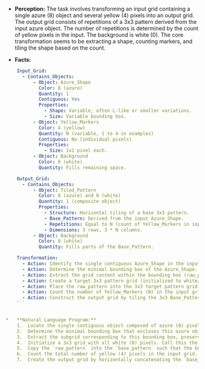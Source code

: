 *   **Perception:** The task involves transforming an input grid containing a single azure (8) object and several yellow (4) pixels into an output grid. The output grid consists of repetitions of a 3x3 pattern derived from the input azure object. The number of repetitions is determined by the count of yellow pixels in the input. The background is white (0). The core transformation seems to be extracting a shape, counting markers, and tiling the shape based on the count.

*   **Facts:**
    
```yaml
    Input_Grid:
      - Contains_Objects:
          - Object: Azure_Shape
            Color: 8 (azure)
            Quantity: 1
            Contiguous: Yes
            Properties:
              - Shape: Variable, often L-like or smaller variations.
              - Size: Variable bounding box.
          - Object: Yellow_Markers
            Color: 4 (yellow)
            Quantity: N (variable, 1 to 4 in examples)
            Contiguous: No (individual pixels)
            Properties:
              - Size: 1x1 pixel each.
          - Object: Background
            Color: 0 (white)
            Quantity: Fills remaining space.

    Output_Grid:
      - Contains_Objects:
          - Object: Tiled_Pattern
            Color: 8 (azure) and 0 (white)
            Quantity: 1 (composite object)
            Properties:
              - Structure: Horizontal tiling of a base 3x3 pattern.
              - Base_Pattern: Derived from the input Azure_Shape.
              - Repetitions: Equal to N (count of Yellow_Markers in input).
              - Dimensions: 3 rows, 3 * N columns.
          - Object: Background
            Color: 0 (white)
            Quantity: Fills parts of the Base_Pattern.

    Transformation:
      - Action: Identify the single contiguous Azure_Shape in the input.
      - Action: Determine the minimal bounding box of the Azure_Shape.
      - Action: Extract the grid content within the bounding box (raw_pattern).
      - Action: Create a target 3x3 pattern grid (initialized to white/0).
      - Action: Place the raw_pattern into the 3x3 target pattern grid, aligning the raw_pattern's bottom-left corner with the target pattern's bottom-left corner (padding with white/0 if raw_pattern is smaller than 3x3). If raw_pattern is larger than 3x3, it implies cropping, likely keeping the bottom-left 3x3 portion (though not observed in examples). Let the result be the Base_Pattern.
      - Action: Count the number of Yellow_Markers (N) in the input grid.
      - Action: Construct the output grid by tiling the 3x3 Base_Pattern horizontally N times.
    ```


*   **Natural Language Program:**
    1.  Locate the single contiguous object composed of azure (8) pixels in the input grid.
    2.  Determine the minimal bounding box that encloses this azure object.
    3.  Extract the subgrid corresponding to this bounding box, preserving the colors (including any background white/0 pixels within the box). Call this the `raw_pattern`.
    4.  Initialize a 3x3 grid with all white (0) pixels. Call this the `base_pattern`.
    5.  Copy the `raw_pattern` into the `base_pattern` such that the bottom-left corner of the `raw_pattern` aligns with the bottom-left corner (row 2, col 0) of the `base_pattern`. If the `raw_pattern` is smaller than 3x3, the remaining cells in `base_pattern` stay white (0). If the `raw_pattern` were larger than 3x3 (not seen in examples), assume only the bottom-left 3x3 portion is copied.
    6.  Count the total number of yellow (4) pixels in the input grid. Let this count be `N`.
    7.  Create the output grid by horizontally concatenating the `base_pattern` `N` times. The final output grid will have 3 rows and `3 * N` columns.
